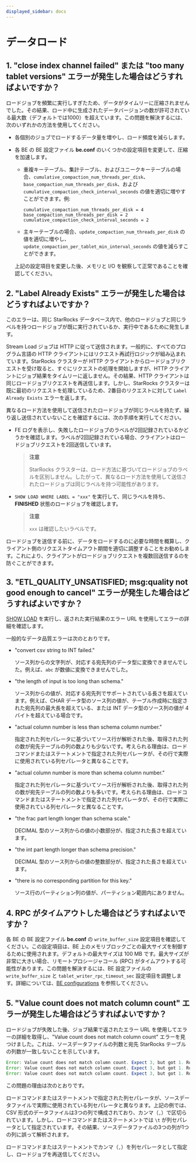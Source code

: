 ```yaml
---
displayed_sidebar: docs
---
```


# データロード

## 1. "close index channel failed" または "too many tablet versions" エラーが発生した場合はどうすればよいですか？

ロードジョブを頻繁に実行しすぎたため、データがタイムリーに圧縮されませんでした。その結果、ロード中に生成されたデータバージョンの数が許可されている最大数（デフォルトでは1000）を超えています。この問題を解決するには、次のいずれかの方法を使用してください。

- 各個別のジョブでロードするデータ量を増やし、ロード頻度を減らします。

- 各 BE の BE 設定ファイル **be.conf** のいくつかの設定項目を変更して、圧縮を加速します。

  - 重複キーテーブル、集計テーブル、およびユニークキーテーブルの場合、`cumulative_compaction_num_threads_per_disk`、`base_compaction_num_threads_per_disk`、および `cumulative_compaction_check_interval_seconds` の値を適切に増やすことができます。例:

    ```Plain
    cumulative_compaction_num_threads_per_disk = 4
    base_compaction_num_threads_per_disk = 2
    cumulative_compaction_check_interval_seconds = 2
    ```

  - 主キーテーブルの場合、`update_compaction_num_threads_per_disk` の値を適切に増やし、`update_compaction_per_tablet_min_interval_seconds` の値を減らすことができます。

  上記の設定項目を変更した後、メモリと I/O を観察して正常であることを確認してください。

## 2. "Label Already Exists" エラーが発生した場合はどうすればよいですか？

このエラーは、同じ StarRocks データベース内で、他のロードジョブと同じラベルを持つロードジョブが既に実行されているか、実行中であるために発生します。

Stream Load ジョブは HTTP に従って送信されます。一般的に、すべてのプログラム言語の HTTP クライアントにはリクエスト再試行ロジックが組み込まれています。StarRocks クラスターが HTTP クライアントからロードジョブリクエストを受け取ると、すぐにリクエストの処理を開始しますが、HTTP クライアントにジョブ結果をタイムリーに返しません。その結果、HTTP クライアントは同じロードジョブリクエストを再送信します。しかし、StarRocks クラスターは既に最初のリクエストを処理しているため、2番目のリクエストに対して `Label Already Exists` エラーを返します。

異なるロード方法を使用して送信されたロードジョブが同じラベルを持たず、繰り返し送信されていないことを確認するには、次の手順を実行してください。

- FE ログを表示し、失敗したロードジョブのラベルが2回記録されているかどうかを確認します。ラベルが2回記録されている場合、クライアントはロードジョブリクエストを2回送信しています。

  > **注意**
  >
  > StarRocks クラスターは、ロード方法に基づいてロードジョブのラベルを区別しません。したがって、異なるロード方法を使用して送信されたロードジョブは同じラベルを持つ可能性があります。

- `SHOW LOAD WHERE LABEL = "xxx"` を実行して、同じラベルを持ち、**FINISHED** 状態のロードジョブを確認します。

  > **注意**
  >
  > `xxx` は確認したいラベルです。

ロードジョブを送信する前に、データをロードするのに必要な時間を概算し、クライアント側のリクエストタイムアウト期間を適切に調整することをお勧めします。これにより、クライアントがロードジョブリクエストを複数回送信するのを防ぐことができます。

## 3. "ETL_QUALITY_UNSATISFIED; msg:quality not good enough to cancel" エラーが発生した場合はどうすればよいですか？

[SHOW LOAD](../../sql-reference/sql-statements/data-manipulation/SHOW_LOAD.md) を実行し、返された実行結果のエラー URL を使用してエラーの詳細を確認します。

一般的なデータ品質エラーは次のとおりです。

- "convert csv string to INT failed."
  
  ソース列からの文字列が、対応する宛先列のデータ型に変換できませんでした。例えば、`abc` が数値に変換できませんでした。

- "the length of input is too long than schema."
  
  ソース列からの値が、対応する宛先列でサポートされている長さを超えています。例えば、CHAR データ型のソース列の値が、テーブル作成時に指定された宛先列の最大長を超えている、または INT データ型のソース列の値が 4 バイトを超えている場合です。

- "actual column number is less than schema column number."
  
  指定された列セパレータに基づいてソース行が解析された後、取得された列の数が宛先テーブルの列の数よりも少ないです。考えられる理由は、ロードコマンドまたはステートメントで指定された列セパレータが、その行で実際に使用されている列セパレータと異なることです。

- "actual column number is more than schema column number."
  
  指定された列セパレータに基づいてソース行が解析された後、取得された列の数が宛先テーブルの列の数よりも多いです。考えられる理由は、ロードコマンドまたはステートメントで指定された列セパレータが、その行で実際に使用されている列セパレータと異なることです。

- "the frac part length longer than schema scale."
  
  DECIMAL 型のソース列からの値の小数部分が、指定された長さを超えています。

- "the int part length longer than schema precision."
  
  DECIMAL 型のソース列からの値の整数部分が、指定された長さを超えています。

- "there is no corresponding partition for this key."
  
  ソース行のパーティション列の値が、パーティション範囲内にありません。

## 4. RPC がタイムアウトした場合はどうすればよいですか？

各 BE の BE 設定ファイル **be.conf** の `write_buffer_size` 設定項目を確認してください。この設定項目は、BE 上のメモリブロックごとの最大サイズを制御するために使用されます。デフォルトの最大サイズは 100 MB です。最大サイズが非常に大きい場合、リモートプロシージャコール (RPC) がタイムアウトする可能性があります。この問題を解決するには、BE 設定ファイルの `write_buffer_size` と `tablet_writer_rpc_timeout_sec` 設定項目を調整します。詳細については、[BE configurations](../../loading/Loading_intro.md#be-configurations) を参照してください。

## 5. "Value count does not match column count" エラーが発生した場合はどうすればよいですか？

ロードジョブが失敗した後、ジョブ結果で返されたエラー URL を使用してエラーの詳細を取得し、"Value count does not match column count" エラーを見つけました。これは、ソースデータファイルの列数と宛先 StarRocks テーブルの列数が一致しないことを示しています。

```Java
Error: Value count does not match column count. Expect 3, but got 1. Row: 2023-01-01T18:29:00Z,cpu0,80.99
Error: Value count does not match column count. Expect 3, but got 1. Row: 2023-01-01T18:29:10Z,cpu1,75.23
Error: Value count does not match column count. Expect 3, but got 1. Row: 2023-01-01T18:29:20Z,cpu2,59.44
```

この問題の理由は次のとおりです。

ロードコマンドまたはステートメントで指定された列セパレータが、ソースデータファイルで実際に使用されている列セパレータと異なります。上記の例では、CSV 形式のデータファイルは3つの列で構成されており、カンマ（`,`）で区切られています。しかし、ロードコマンドまたはステートメントでは `\t` が列セパレータとして指定されています。その結果、ソースデータファイルの3つの列が1つの列に誤って解析されます。

ロードコマンドまたはステートメントでカンマ（`,`）を列セパレータとして指定し、ロードジョブを再送信してください。